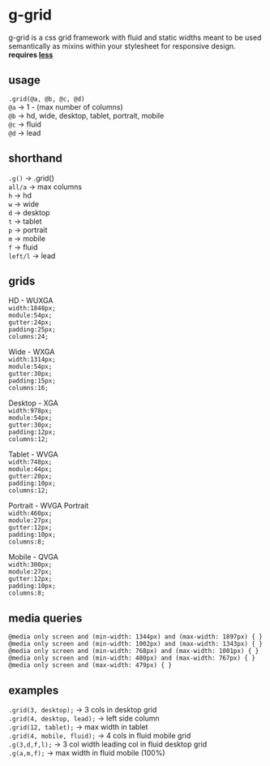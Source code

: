 # g-grid
g-grid is a css grid framework with fluid and static widths meant to be used semantically as mixins within your stylesheet for responsive design.  
**requires [less](http://lesscss.org/ "less")**

## usage
`.grid(@a, @b, @c, @d)`  
`@a` -> 1 - (max number of columns)  
`@b` -> hd, wide, desktop, tablet, portrait, mobile  
`@c` -> fluid  
`@d` -> lead  

## shorthand
`.g()` -> .grid()  
`all/a` -> max columns  
`h` -> hd  
`w` -> wide  
`d` -> desktop  
`t` -> tablet  
`p` -> portrait  
`m` -> mobile  
`f` -> fluid  
`left/l` -> lead  

## grids
HD - WUXGA  
`width:1848px;`  
`module:54px;`   
`gutter:24px;`   
`padding:25px;`  
`columns:24;`    

Wide - WXGA  
`width:1314px;`  
`module:54px;`  
`gutter:30px;`  
`padding:15px;`  
`columns:16;`  

Desktop - XGA  
`width:978px;`  
`module:54px;`  
`gutter:30px;`  
`padding:12px;`  
`columns:12;`  

Tablet - WVGA  
`width:748px;`  
`module:44px;`  
`gutter:20px;`  
`padding:10px;`  
`columns:12;`  

Portrait - WVGA Portrait   
`width:460px;`   
`module:27px;`   
`gutter:12px;`   
`padding:10px;`   
`columns:8;`   

Mobile - QVGA  
`width:300px;`  
`module:27px;`  
`gutter:12px;`  
`padding:10px;`  
`columns:8;`  

## media queries 
`@media only screen and (min-width: 1344px) and (max-width: 1897px) { }`  
`@media only screen and (min-width: 1002px) and (max-width: 1343px) { }`  
`@media only screen and (min-width: 768px) and (max-width: 1001px) { }`  
`@media only screen and (min-width: 480px) and (max-width: 767px) { }`   
`@media only screen and (max-width: 479px) { }`   

## examples
`.grid(3, desktop);` -> 3 cols in desktop grid  
`.grid(4, desktop, lead);` -> left side column   
`.grid(12, tablet);` -> max width in tablet  
`.grid(4, mobile, fluid);` -> 4 cols in fluid mobile grid   
`.g(3,d,f,l);` -> 3 col width leading col in fluid desktop grid   
`.g(a,m,f);` -> max width in fluid mobile (100%)    
 

